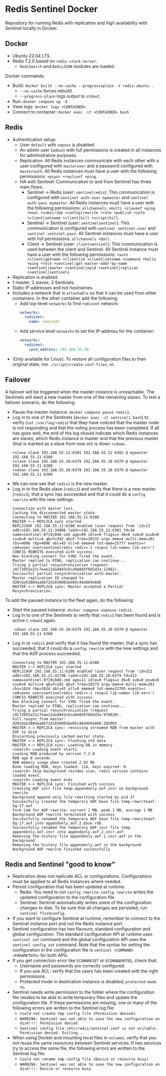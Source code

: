 # Redis Sentinel Docker

Repository for running Redis with replication and high availability with Sentinel locally in Docker.

## Docker

- Ubuntu 22.04 LTS.
- Redis 7.2.0 based on `redis-stack-server`.
  - `RediSearch` and `RedisJSON` modules are loaded.

Docker commands:

- Build: `docker build --no-cache --progress=plain -t redis-ubuntu .`
  - `--no-cache` forces rebuild.
  - `--progress-plain` logs output to `stdout`.
- Run: `docker compose up -d`
- View logs: `docker logs <CONTAINER>`
- Connect to container: `docker exec -it <CONTAINER> bash`

## Redis

- Authentication setup:
  - User `default` with `nopass` is disabled.
  - An admin user (`admin`) with full permissions is created in all instances for administrative purposes.
  - Replication: All Redis instances communicate with each other with a user configured with `masteruser` and a password configured with `masterauth`. All Redis instances must have a user with the following permissions: `+psync +replconf +ping`.
  - HA with Sentinel: Communication to and from Sentinel has three main flows:
    - Sentinel -> Redis (user: `sentinelredis`): This communication is configured with `sentinel auth-user mymaster` and `sentinel auth-pass mymaster`. All Redis instances must have a user with the following permissions: `allchannels +multi +slaveof +ping +exec +subscribe +config|rewrite +role +publish +info +client|setname +client|kill +script|kill`.
    - Sentinel -> Sentinel (user: `sentinelsentinel`): This communication is configured with `sentinel sentinel-user` and `sentinel sentinel-pass`. All Sentinel instances must have a user with full permissions: `allchannels +@all`.
    - Client -> Sentinel (user: `clientsentinel`): This communication is used between the client and Sentinel. All Sentinel instance must have a user with the following permissions: `+auth +client|getname +client|id +client|setname +command +hello +ping +role +sentinel|get-master-addr-by-name +sentinel|master +sentinel|myid +sentinel|replicas +sentinel|sentinels`
- Replication is enabled.
- 1 master, 2 slaves, 3 Sentinels.
- Static IP addresses and not hostnames.
- Includes a network that is `attachable` so that it can be used from other containers. In the other container add the following:
  - Add top-level `networks` to find `redisnet` network:
    ```yaml
    networks:
      redisnet:
        name: redisnet
    ```
  - Add service level `networks` to set the IP-address for the container:
    ```yaml
    networks:
      redisnet:
        ipv4_address: 192.168.55.30
    ```
- (Only available for Linux). To restore all configuration files to their original state, run `./script/create-conf-files.sh`.

## Failover

A failover will be triggered when the master instance is unreachable. The Sentinels will elect a new master from one of the remaining slaves. To test a failover scenario, do the following:

- Pause the master instance: `docker compose pause redis1`.
- Log in to one of the Sentinels (`docker exec -it sentinel1 bash`) to verify (`cat /var/log/redis`) that they have noticed that the master node is not responding and that the voting process has been completed. If all has goes well, the end of the log should indicate which Redis instances are slaves, which Redis instance is master and that the previous master (that is marked as a slave from now on) is down `+sdown`.
  ```
  +slave slave 192.168.55.12:6381 192.168.55.12 6381 @ mymaster 192.168.55.11 6380
  +slave slave 192.168.55.10:6379 192.168.55.10 6379 @ mymaster 192.168.55.11 6380
  +sdown slave 192.168.55.10:6379 192.168.55.10 6379 @ mymaster 192.168.55.11 6380
  ```
- We can now see that `redis2` is the new master.
- Log in to the Redis slave (`redis3`) and verify that there is a new master (`redis2`), that a sync has succeeded and that it could do a `config rewrite` with the new settings.
  ```
  Connection with master lost.
  Caching the disconnected master state.
  Connecting to MASTER 192.168.55.11:6380
  MASTER <-> REPLICA sync started
  REPLICAOF 192.168.55.11:6380 enabled (user request from 'id=13 addr=192.168.55.21:34886 laddr=192.168.55.12:6381 fd=10 name=sentinel-8f19c846-cmd age=89 idle=0 flags=x db=0 sub=0 psub=0 ssub=0 multi=4 qbuf=342 qbuf-free=20132 argv-mem=4 multi-mem=181 rbs=4096 rbp=4096 obl=45 oll=0 omem=0 tot-mem=25777 events=r cmd=exec user=sentinelredis redir=-1 resp=2 lib-name= lib-ver=')
  CONFIG REWRITE executed with success.
  Non blocking connect for SYNC fired the event.
  Master replied to PING, replication can continue...
  Trying a partial resynchronization (request c8c72055a21c7eae11da4843cbca9e8d5f6b5d3a:11961).
  Successful partial resynchronization with master.
  Master replication ID changed to d20cba53884aa6b72d1836001be05c46e0b9e8d6
  MASTER <-> REPLICA sync: Master accepted a Partial Resynchronization.
  ```

To add the paused instance to the fleet again, do the following:

- Start the paused instance: `docker compose unpause redis1`.
- Log in to one of the Sentinels to verify that `redis1` has been found and is active (`-sdown`) again.
  ```
  -sdown slave 192.168.55.10:6379 192.168.55.10 6379 @ mymaster 192.168.55.11 6380
  ```
- Log in to `redis1` and verify that it has found the master, that a sync has succeeded, that it could do a `config rewrite` with the new settings and that the AOF process succeeded.
  ```
  Connecting to MASTER 192.168.55.11:6380
  MASTER <-> REPLICA sync started
  REPLICAOF 192.168.55.11:6380 enabled (user request from 'id=322 addr=192.168.55.21:42796 laddr=192.168.55.10:6379 fd=312 name=sentinel-8f19c846-cmd age=11 idle=0 flags=x db=0 sub=0 psub=0 ssub=0 multi=4 qbuf=201 qbuf-free=20273 argv-mem=4 multi-mem=181 rbs=1024 rbp=1024 obl=45 oll=0 omem=0 tot-mem=22705 events=r cmd=exec user=sentinelredis redir=-1 resp=2 lib-name= lib-ver=')
  CONFIG REWRITE executed with success.
  Non blocking connect for SYNC fired the event.
  Master replied to PING, replication can continue...
  Trying a partial resynchronization (request c8c72055a21c7eae11da4843cbca9e8d5f6b5d3a:970620).
  Full resync from master: d20cba53884aa6b72d1836001be05c46e0b9e8d6:165003
  MASTER <-> REPLICA sync: receiving streamed RDB from master with EOF to disk
  Discarding previously cached master state.
  MASTER <-> REPLICA sync: Flushing old data
  MASTER <-> REPLICA sync: Loading DB in memory
  <search> Loading event starts
  Loading RDB produced by version 7.2.0
  RDB age 0 seconds
  RDB memory usage when created 2.02 Mb
  Done loading RDB, keys loaded: 114, keys expired: 0.
  <search> Skip background reindex scan, redis version contains loaded event.
  <search> Loading event ends
  MASTER <-> REPLICA sync: Finished with success
  Creating AOF incr file temp-appendonly.aof.incr on background rewrite
  Background append only file rewriting started by pid 17
  Successfully created the temporary AOF base file temp-rewriteaof-bg-17.aof
  Fork CoW for AOF rewrite: current 1 MB, peak 1 MB, average 1 MB
  Background AOF rewrite terminated with success
  Successfully renamed the temporary AOF base file temp-rewriteaof-bg-17.aof into appendonly.aof.2.base.rdb
  Successfully renamed the temporary AOF incr file temp-appendonly.aof.incr into appendonly.aof.2.incr.aof
  Removing the history file appendonly.aof.1.incr.aof in the background
  Removing the history file appendonly.aof in the background
  Background AOF rewrite finished successfully
  ```

## Redis and Sentinel "good to know"

- Replication does not replicate ACL or configurations. Configurations must be applied to all Redis instances where needed.
- Persist configuration that has been updated at runtime:
  - Redis: You need to run `config rewrite`. `config rewrite` writes the updated configuration to the configuration file.
  - Sentinel: Sentinel automatically writes some of the configuration changes to disk. To be sure that all changes are persisted, run `sentinel flushconfig`.
- If you want to configure Sentinel at runtime, remember to connect to the Sentinel instance port and not the Redis instance port.
- Sentinel configuration has two flavours; standard configuration and global configuration. The standard configuration API at runtime uses `sentinel set` command and the global configuration API uses the `sentinel config set` command. Note that the syntax for setting the configuration in the configuration file is `sentinel <COMMAND> <PARAMETERS>` for both APIs.
- If you get connection error like `ECONNRESET` or `ECONNABORTED`, check that:
  - Username and passwords are correctly configured.
  - If you use ACL: verify that the users has been created with the right permissions.
  - Protected mode in destination instance is disabled; `protected-mode no`.
- Sentinel needs write permission to the folder where the configuration file resides to be able to write temporary files and update the configuration file. If these permissions are missing, one or many of the following errors are written to the Sentinel log file:
  - `Could not create tmp config file (Permission denied)`.
  - `WARNING: Sentinel was not able to save the new configuration on disk!!!: Permission denied`
  - `Sentinel config file /etc/redis/sentinel.conf is not writable: Permission denied. Exiting...`
- When using Docker and mounting local files in `volumes`, verify that you not reuse the same resources between Sentinel services. If two services try to access the same file, the following errors are written to the Sentinel log file:
  - `Could not rename tmp config file (Device or resource busy)`
  - `WARNING: Sentinel was not able to save the new configuration on disk!!!: Device or resource busy`

